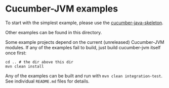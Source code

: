 # Cucumber-JVM examples

To start with the simplest example, please use the 
[cucumber-java-skeleton](https://github.com/cucumber/cucumber-java-skeleton).

Other examples can be found in this directory.

Some example projects depend on the current (unreleased) Cucumber-JVM modules.
If any of the examples fail to build, just build cucumber-jvm itself once first:

```
cd .. # the dir above this dir
mvn clean install
```

Any of the examples can be built and run with `mvn clean integration-test`. See individual `README.md` files for details.
